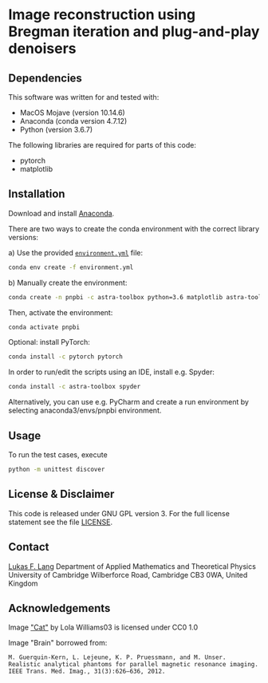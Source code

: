 # Image reconstruction using Bregman iteration and plug-and-play denoisers

## Dependencies

This software was written for and tested with:
- MacOS Mojave (version 10.14.6)
- Anaconda (conda version 4.7.12)
- Python (version 3.6.7)

The following libraries are required for parts of this code:

- pytorch
- matplotlib

## Installation

Download and install [Anaconda](https://anaconda.org/).

There are two ways to create the conda environment with the correct library versions:

a) Use the provided [`environment.yml`](environment.yml) file:

```bash
conda env create -f environment.yml
```

b) Manually create the environment:

```bash
conda create -n pnpbi -c astra-toolbox python=3.6 matplotlib astra-toolbox scipy pillow
```

Then, activate the environment:

```bash
conda activate pnpbi
```

Optional: install PyTorch:

```bash
conda install -c pytorch pytorch
```

In order to run/edit the scripts using an IDE, install e.g. Spyder:

```bash
conda install -c astra-toolbox spyder
```

Alternatively, you can use e.g. PyCharm and create a run environment by selecting anaconda3/envs/pnpbi environment.

## Usage

To run the test cases, execute

```bash
python -m unittest discover
```

## License & Disclaimer

This code is released under GNU GPL version 3.
For the full license statement see the file [LICENSE](LICENSE).

## Contact

[Lukas F. Lang](https://lukaslang.github.io)
Department of Applied Mathematics and Theoretical Physics
University of Cambridge
Wilberforce Road, Cambridge CB3 0WA, United Kingdom


## Acknowledgements

Image ["Cat"](https://www.flickr.com/photos/161321817@N06/38633459455) by Lola Williams03 is licensed under CC0 1.0

Image "Brain" borrowed from:

```
M. Guerquin-Kern, L. Lejeune, K. P. Pruessmann, and M. Unser. Realistic analytical phantoms for parallel magnetic resonance imaging. IEEE Trans. Med. Imag., 31(3):626–636, 2012.
```
